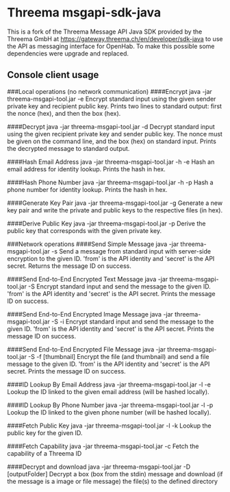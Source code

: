 # Threema msgapi-sdk-java
This is a fork of the Threema Message API Java SDK provided by the Threema GmbH at https://gateway.threema.ch/en/developer/sdk-java to use the API as messaging interface for OpenHab.
To make this possible some dependencies were upgrade and replaced.

## Console client usage
###Local operations (no network communication)
####Encrypt
	java -jar threema-msgapi-tool.jar -e <privateKey> <publicKey>
Encrypt standard input using the given sender private key and recipient public key. Prints two lines to standard output: first the nonce (hex), and then the box (hex).

####Decrypt
	java -jar threema-msgapi-tool.jar -d <privateKey> <publicKey> <nonce>
Decrypt standard input using the given recipient private key and sender public key. The nonce must be given on the command line, and the box (hex) on standard input. Prints the decrypted message to standard output.

####Hash Email Address
	java -jar threema-msgapi-tool.jar -h -e <email>
Hash an email address for identity lookup. Prints the hash in hex.

####Hash Phone Number
	java -jar threema-msgapi-tool.jar -h -p <phoneNo>
Hash a phone number for identity lookup. Prints the hash in hex.

####Generate Key Pair
	java -jar threema-msgapi-tool.jar -g <privateKeyFile> <publicKeyPath>
Generate a new key pair and write the private and public keys to the respective files (in hex).

####Derive Public Key
	java -jar threema-msgapi-tool.jar -p <privateKey>
Derive the public key that corresponds with the given private key.

###Network operations
####Send Simple Message
	java -jar threema-msgapi-tool.jar -s <to> <from> <secret>
Send a message from standard input with server-side encryption to the given ID. 'from' is the API identity and 'secret' is the API secret. Returns the message ID on success.

####Send End-to-End Encrypted Text Message
	java -jar threema-msgapi-tool.jar -S <to> <from> <secret> <privateKey>
Encrypt standard input and send the message to the given ID. 'from' is the API identity and 'secret' is the API secret. Prints the message ID on success.

####Send End-to-End Encrypted Image Message
	java -jar threema-msgapi-tool.jar -S -i <to> <from> <secret> <privateKey> <imageFilePath>
Encrypt standard input and send the message to the given ID. 'from' is the API identity and 'secret' is the API secret. Prints the message ID on success.

####Send End-to-End Encrypted File Message
	java -jar threema-msgapi-tool.jar -S -f <to> <from> <secret> <privateKey> <file> [thumbnail]
Encrypt the file (and thumbnail) and send a file message to the given ID. 'from' is the API identity and 'secret' is the API secret. Prints the message ID on success.

####ID Lookup By Email Address
	java -jar threema-msgapi-tool.jar -l -e <email> <from> <secret>
Lookup the ID linked to the given email address (will be hashed locally).

####ID Lookup By Phone Number
	java -jar threema-msgapi-tool.jar -l -p <phoneNo> <from> <secret>
Lookup the ID linked to the given phone number (will be hashed locally).

####Fetch Public Key
	java -jar threema-msgapi-tool.jar -l -k <id> <from> <secret>
Lookup the public key for the given ID.

####Fetch Capability
	java -jar threema-msgapi-tool.jar -c <id> <from> <secret>
Fetch the capability of a Threema ID

####Decrypt and download
	java -jar threema-msgapi-tool.jar -D <id> <from> <secret> <privateKey> <messageId> <nonce> [outputFolder]
Decrypt a box (box from the stdin) message and download (if the message is a image or file message) the file(s) to the defined directory